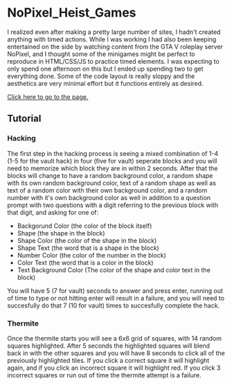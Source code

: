 # NoPixel_Heist_Games

I realized even after making a pretty large number of sites, I hadn't created anything with timed actions. While I was working I had also been keeping entertained on the side by watching content from the GTA V roleplay server NoPixel, and I thought some of the minigames might be perfect to reproduce in HTML/CSS/JS to practice timed elements. I was expecting to only spend one afternoon on this but I ended up spending two to get everything done. Some of the code layout is really sloppy and the aesthetics are very minimal effort but it functions entirely as desired.

<a href="https://robertwradford.github.io/NoPixel_Heist_Games/" target="_blank" rel="noopener noreferrer">Click here to go to the page.</a>

## Tutorial

### Hacking

The first step in the hacking process is seeing a mixed combination of 1-4 (1-5 for the vault hack) in four (five for vault) seperate blocks and you will need to memorize which block they are in within 2 seconds. After that the blocks will change to have a random background color, a random shape with its own random background color, text of a random shape as well as text of a random color with their own background color, and a random number with it's own background color as well in addition to a question prompt with two questions with a digit referring to the previous block with that digit, and asking for one of:
  <ul>
    <li>Backgorund Color (the color of the block itself)</li>
    <li>Shape (the shape in the block)</li>
    <li>Shape Color (the color of the shape in the block)</li>
    <li>Shape Text (the word that is a shape in the block)</li>
    <li>Number Color (the color of the number in the block)</li>
    <li>Color Text (the word that is a color in the block)</li>
    <li>Text Background Color (The color of the shape and color text in the block)</li>
  </ul>

You will have 5 (7 for vault) seconds to answer and press enter, running out of time to type or not hitting enter will result in a failure, and you will need to succesfully do that 7 (10 for vault) times to succesfully complete the hack.

### Thermite

Once the thermite starts you will see a 6x6 grid of squares, with 14 random squares highlighted. After 5 seconds the highlighted squares will blend back in with the other squares and you will have 8 seconds to click all of the previously highlighted tiles. If you click a correct square it will highlight again, and if you click an incorrect square it will highlight red. If you click 3 incorrect squares or run out of time the thermite attempt is a failure.
